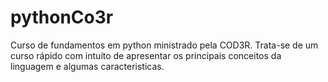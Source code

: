 # pythonCo3r

Curso de fundamentos em python ministrado pela COD3R. Trata-se de um curso rápido com intuíto de apresentar os principais conceitos da linguagem e algumas caracteristicas.
